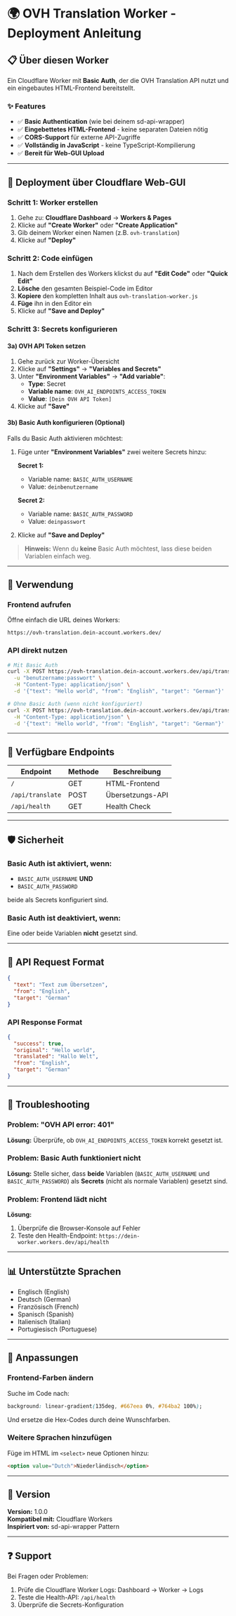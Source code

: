 # 🌍 OVH Translation Worker - Deployment Anleitung

## 📋 Über diesen Worker

Ein Cloudflare Worker mit **Basic Auth**, der die OVH Translation API nutzt und ein eingebautes HTML-Frontend bereitstellt.

### ✨ Features
- ✅ **Basic Authentication** (wie bei deinem sd-api-wrapper)
- ✅ **Eingebettetes HTML-Frontend** - keine separaten Dateien nötig
- ✅ **CORS-Support** für externe API-Zugriffe
- ✅ **Vollständig in JavaScript** - keine TypeScript-Kompilierung
- ✅ **Bereit für Web-GUI Upload**

---

## 🚀 Deployment über Cloudflare Web-GUI

### Schritt 1: Worker erstellen

1. Gehe zu: **Cloudflare Dashboard** → **Workers & Pages**
2. Klicke auf **"Create Worker"** oder **"Create Application"**
3. Gib deinem Worker einen Namen (z.B. `ovh-translation`)
4. Klicke auf **"Deploy"**

### Schritt 2: Code einfügen

1. Nach dem Erstellen des Workers klickst du auf **"Edit Code"** oder **"Quick Edit"**
2. **Lösche** den gesamten Beispiel-Code im Editor
3. **Kopiere** den kompletten Inhalt aus `ovh-translation-worker.js`
4. **Füge** ihn in den Editor ein
5. Klicke auf **"Save and Deploy"**

### Schritt 3: Secrets konfigurieren

#### 3a) OVH API Token setzen

1. Gehe zurück zur Worker-Übersicht
2. Klicke auf **"Settings"** → **"Variables and Secrets"**
3. Unter **"Environment Variables"** → **"Add variable"**:
   - **Type**: Secret
   - **Variable name**: `OVH_AI_ENDPOINTS_ACCESS_TOKEN`
   - **Value**: `[Dein OVH API Token]`
4. Klicke auf **"Save"**

#### 3b) Basic Auth konfigurieren (Optional)

Falls du Basic Auth aktivieren möchtest:

1. Füge unter **"Environment Variables"** zwei weitere Secrets hinzu:

   **Secret 1:**
   - Variable name: `BASIC_AUTH_USERNAME`
   - Value: `deinbenutzername`

   **Secret 2:**
   - Variable name: `BASIC_AUTH_PASSWORD`
   - Value: `deinpasswort`

2. Klicke auf **"Save and Deploy"**

> **Hinweis:** Wenn du **keine** Basic Auth möchtest, lass diese beiden Variablen einfach weg.

---

## 🎯 Verwendung

### Frontend aufrufen

Öffne einfach die URL deines Workers:
```
https://ovh-translation.dein-account.workers.dev/
```

### API direkt nutzen

```bash
# Mit Basic Auth
curl -X POST https://ovh-translation.dein-account.workers.dev/api/translate \
  -u "benutzername:passwort" \
  -H "Content-Type: application/json" \
  -d '{"text": "Hello world", "from": "English", "target": "German"}'

# Ohne Basic Auth (wenn nicht konfiguriert)
curl -X POST https://ovh-translation.dein-account.workers.dev/api/translate \
  -H "Content-Type: application/json" \
  -d '{"text": "Hello world", "from": "English", "target": "German"}'
```

---

## 🔧 Verfügbare Endpoints

| Endpoint | Methode | Beschreibung |
|----------|---------|--------------|
| `/` | GET | HTML-Frontend |
| `/api/translate` | POST | Übersetzungs-API |
| `/api/health` | GET | Health Check |

---

## 🛡️ Sicherheit

### Basic Auth ist aktiviert, wenn:

- `BASIC_AUTH_USERNAME` **UND**
- `BASIC_AUTH_PASSWORD`

beide als Secrets konfiguriert sind.

### Basic Auth ist deaktiviert, wenn:

Eine oder beide Variablen **nicht** gesetzt sind.

---

## 📝 API Request Format

```json
{
  "text": "Text zum Übersetzen",
  "from": "English",
  "target": "German"
}
```

### API Response Format

```json
{
  "success": true,
  "original": "Hello world",
  "translated": "Hallo Welt",
  "from": "English",
  "target": "German"
}
```

---

## 🐛 Troubleshooting

### Problem: "OVH API error: 401"
**Lösung:** Überprüfe, ob `OVH_AI_ENDPOINTS_ACCESS_TOKEN` korrekt gesetzt ist.

### Problem: Basic Auth funktioniert nicht
**Lösung:** Stelle sicher, dass **beide** Variablen (`BASIC_AUTH_USERNAME` und `BASIC_AUTH_PASSWORD`) als **Secrets** (nicht als normale Variablen) gesetzt sind.

### Problem: Frontend lädt nicht
**Lösung:** 
1. Überprüfe die Browser-Konsole auf Fehler
2. Teste den Health-Endpoint: `https://dein-worker.workers.dev/api/health`

---

## 📊 Unterstützte Sprachen

- Englisch (English)
- Deutsch (German)
- Französisch (French)
- Spanisch (Spanish)
- Italienisch (Italian)
- Portugiesisch (Portuguese)

---

## 🎨 Anpassungen

### Frontend-Farben ändern

Suche im Code nach:
```css
background: linear-gradient(135deg, #667eea 0%, #764ba2 100%);
```

Und ersetze die Hex-Codes durch deine Wunschfarben.

### Weitere Sprachen hinzufügen

Füge im HTML im `<select>` neue Optionen hinzu:
```html
<option value="Dutch">Niederländisch</option>
```

---

## 📜 Version

**Version:** 1.0.0  
**Kompatibel mit:** Cloudflare Workers  
**Inspiriert von:** sd-api-wrapper Pattern

---

## ❓ Support

Bei Fragen oder Problemen:
1. Prüfe die Cloudflare Worker Logs: Dashboard → Worker → Logs
2. Teste die Health-API: `/api/health`
3. Überprüfe die Secrets-Konfiguration
